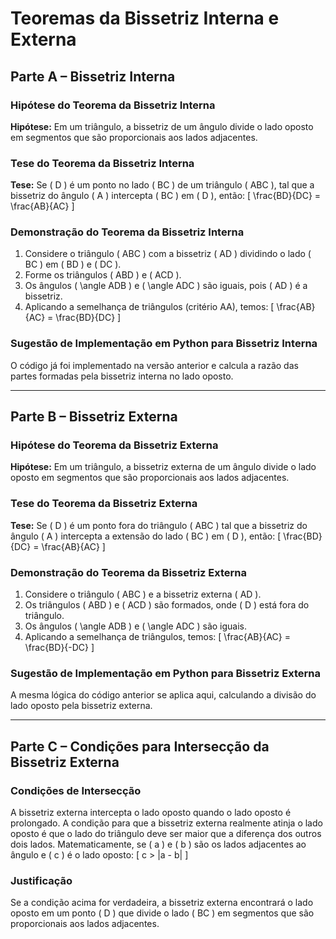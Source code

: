 # Teoremas da Bissetriz Interna e Externa

## Parte A – Bissetriz Interna

### Hipótese do Teorema da Bissetriz Interna
**Hipótese:** Em um triângulo, a bissetriz de um ângulo divide o lado oposto em segmentos que são proporcionais aos lados adjacentes.

### Tese do Teorema da Bissetriz Interna
**Tese:** Se \( D \) é um ponto no lado \( BC \) de um triângulo \( ABC \), tal que a bissetriz do ângulo \( A \) intercepta \( BC \) em \( D \), então:
\[
\frac{BD}{DC} = \frac{AB}{AC}
\]

### Demonstração do Teorema da Bissetriz Interna
1. Considere o triângulo \( ABC \) com a bissetriz \( AD \) dividindo o lado \( BC \) em \( BD \) e \( DC \).
2. Forme os triângulos \( ABD \) e \( ACD \).
3. Os ângulos \( \angle ADB \) e \( \angle ADC \) são iguais, pois \( AD \) é a bissetriz.
4. Aplicando a semelhança de triângulos (critério AA), temos:
   \[
   \frac{AB}{AC} = \frac{BD}{DC}
   \]

### Sugestão de Implementação em Python para Bissetriz Interna
O código já foi implementado na versão anterior e calcula a razão das partes formadas pela bissetriz interna no lado oposto.

---

## Parte B – Bissetriz Externa

### Hipótese do Teorema da Bissetriz Externa
**Hipótese:** Em um triângulo, a bissetriz externa de um ângulo divide o lado oposto em segmentos que são proporcionais aos lados adjacentes.

### Tese do Teorema da Bissetriz Externa
**Tese:** Se \( D \) é um ponto fora do triângulo \( ABC \) tal que a bissetriz do ângulo \( A \) intercepta a extensão do lado \( BC \) em \( D \), então:
\[
\frac{BD}{DC} = \frac{AB}{AC}
\]

### Demonstração do Teorema da Bissetriz Externa
1. Considere o triângulo \( ABC \) e a bissetriz externa \( AD \).
2. Os triângulos \( ABD \) e \( ACD \) são formados, onde \( D \) está fora do triângulo.
3. Os ângulos \( \angle ADB \) e \( \angle ADC \) são iguais.
4. Aplicando a semelhança de triângulos, temos:
   \[
   \frac{AB}{AC} = \frac{BD}{-DC}
   \]

### Sugestão de Implementação em Python para Bissetriz Externa
A mesma lógica do código anterior se aplica aqui, calculando a divisão do lado oposto pela bissetriz externa.

---

## Parte C – Condições para Intersecção da Bissetriz Externa

### Condições de Intersecção
A bissetriz externa intercepta o lado oposto quando o lado oposto é prolongado. A condição para que a bissetriz externa realmente atinja o lado oposto é que o lado do triângulo deve ser maior que a diferença dos outros dois lados. Matematicamente, se \( a \) e \( b \) são os lados adjacentes ao ângulo e \( c \) é o lado oposto:
\[
c > |a - b|
\]

### Justificação
Se a condição acima for verdadeira, a bissetriz externa encontrará o lado oposto em um ponto \( D \) que divide o lado \( BC \) em segmentos que são proporcionais aos lados adjacentes.